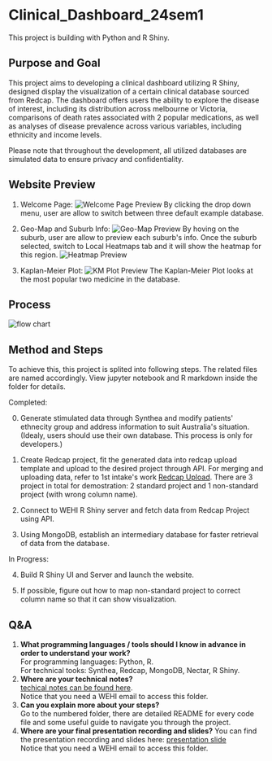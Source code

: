 # Clinical_Dashboard_24sem1

This project is building with Python and R Shiny.

## Purpose and Goal

This project aims to developing a clinical dashboard utilizing R Shiny, designed display the visualization of a certain clinical database sourced from Redcap. The dashboard offers users the ability to explore the disease of interest, including its distribution across melbourne or Victoria, comparisons of death rates associated with 2 popular medications, as well as analyses of disease prevalence across various variables, including ethnicity and income levels.

Please note that throughout the development, all utilized databases are simulated data to ensure privacy and confidentiality.

## Website Preview
1. Welcome Page:
![Welcome Page Preview](https://github.com/miayokka0926/Clinical_Dashboard_24sem1/blob/main/Picture/Welcome.png "Welcome Page Preview")
By clicking the drop down menu, user are allow to switch between three default example database.

2. Geo-Map and Suburb Info:
![Geo-Map Preview](https://github.com/miayokka0926/Clinical_Dashboard_24sem1/blob/main/Picture/Map.png "Geo-Map Preview")
By hoving on the suburb, user are allow to preview each suburb's info. Once the suburb selected, switch to Local Heatmaps tab and it will show the heatmap for this region.
![Heatmap Preview](https://github.com/miayokka0926/Clinical_Dashboard_24sem1/blob/main/Picture/HM.png "Heatmap Preview")

3. Kaplan-Meier Plot:
![KM Plot Preview](https://github.com/miayokka0926/Clinical_Dashboard_24sem1/blob/main/Picture/KM.png "KM Plot Preview")
The Kaplan-Meier Plot looks at the most popular two medicine in the database.

## Process
![flow chart](https://github.com/miayokka0926/Clinical_Dashboard_24sem1/blob/main/Picture/flowchart.png "flow chart")

## Method and Steps
To achieve this, this project is splited into following steps. The related files are named accordingly. View jupyter notebook and R markdown inside the folder for details.

Completed:

  0. Generate stimulated data through Synthea and modify patients' ethnecity group and address information to suit Australia's situation. (Idealy, users should use their own database. This process is only for developers.)

  1. Create Redcap project, fit the generated data into redcap upload template and upload to the desired project through API. For merging and uploading data, refer to 1st intake's work [Redcap Upload](https://github.com/Clinical-Informatics-Collaborative/clinical_dashboards/tree/main/Redcap "Redcap Upload"). There are 3 project in total for demostration: 2 standard project and 1 non-standard project (with wrong column name).

  2. Connect to WEHI R Shiny server and fetch data from Redcap Project using API.

  3. Using MongoDB, establish an intermediary database for faster retrieval of data from the database.

In Progress:

  4. Build R Shiny UI and Server and launch the website.

  5. If possible, figure out how to map non-standard project to correct column name so that it can show visualization.

## Q&A
  1. **What programming languages / tools should I know in advance in order to understand your work?**    
     For programming languages: Python, R.      
     For technical tooks: Synthea, Redcap, MongoDB, Nectar, R Shiny.        
  2. **Where are your technical notes?**      
     [techical notes can be found here](https://wehieduau.sharepoint.com/:f:/r/sites/StudentInternGroupatWEHI/Shared%20Documents/Clinical%20Dashboards/2024%20Semester%201%20Technical%20notes?csf=1&web=1&e=r9Uw9f  "techical notes can be found here").     
     Notice that you need a WEHI email to access this folder.     
  4. **Can you explain more about your steps?**     
     Go to the numbered folder, there are detailed README for every code file and some useful guide to navigate you through the project.       
  5. **Where are your final presentation recording and slides?**
     You can find the presentation recording and slides here: 
    [presentation slide](https://wehieduau.sharepoint.com/:p:/r/sites/StudentInternGroupatWEHI/Shared%20Documents/Clinical%20Dashboards/2024%20Clinical%20Dashboard%20final%20presentation.pptx?d=wd9ea6c73a3de40baafd8cdd6999bf60f&csf=1&web=1&e=tqGzpG "presentation slide")       
     Notice that you need a WEHI email to access this folder.     


